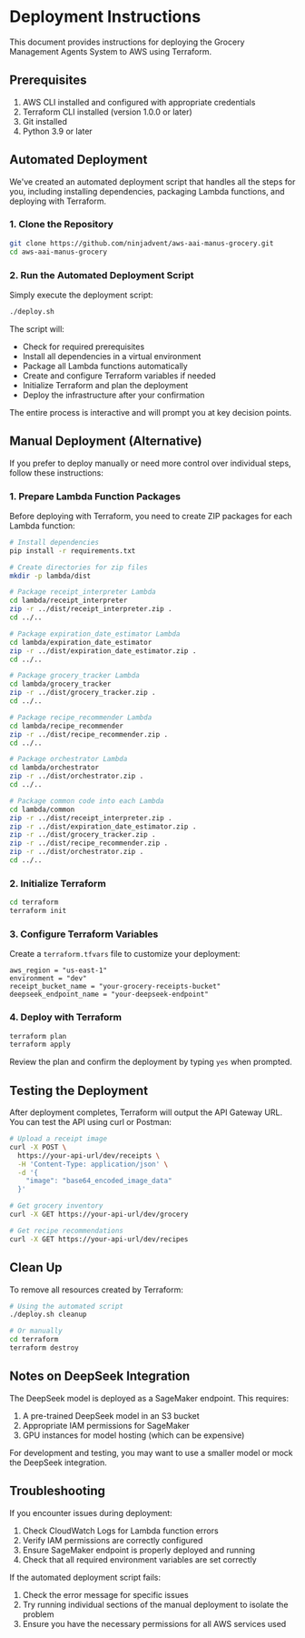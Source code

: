 # Deployment Instructions

This document provides instructions for deploying the Grocery Management Agents System to AWS using Terraform.

## Prerequisites

1. AWS CLI installed and configured with appropriate credentials
2. Terraform CLI installed (version 1.0.0 or later)
3. Git installed
4. Python 3.9 or later

## Automated Deployment

We've created an automated deployment script that handles all the steps for you, including installing dependencies, packaging Lambda functions, and deploying with Terraform.

### 1. Clone the Repository

```bash
git clone https://github.com/ninjadvent/aws-aai-manus-grocery.git
cd aws-aai-manus-grocery
```

### 2. Run the Automated Deployment Script

Simply execute the deployment script:

```bash
./deploy.sh
```

The script will:
- Check for required prerequisites
- Install all dependencies in a virtual environment
- Package all Lambda functions automatically
- Create and configure Terraform variables if needed
- Initialize Terraform and plan the deployment
- Deploy the infrastructure after your confirmation

The entire process is interactive and will prompt you at key decision points.

## Manual Deployment (Alternative)

If you prefer to deploy manually or need more control over individual steps, follow these instructions:

### 1. Prepare Lambda Function Packages

Before deploying with Terraform, you need to create ZIP packages for each Lambda function:

```bash
# Install dependencies
pip install -r requirements.txt

# Create directories for zip files
mkdir -p lambda/dist

# Package receipt_interpreter Lambda
cd lambda/receipt_interpreter
zip -r ../dist/receipt_interpreter.zip .
cd ../..

# Package expiration_date_estimator Lambda
cd lambda/expiration_date_estimator
zip -r ../dist/expiration_date_estimator.zip .
cd ../..

# Package grocery_tracker Lambda
cd lambda/grocery_tracker
zip -r ../dist/grocery_tracker.zip .
cd ../..

# Package recipe_recommender Lambda
cd lambda/recipe_recommender
zip -r ../dist/recipe_recommender.zip .
cd ../..

# Package orchestrator Lambda
cd lambda/orchestrator
zip -r ../dist/orchestrator.zip .
cd ../..

# Package common code into each Lambda
cd lambda/common
zip -r ../dist/receipt_interpreter.zip .
zip -r ../dist/expiration_date_estimator.zip .
zip -r ../dist/grocery_tracker.zip .
zip -r ../dist/recipe_recommender.zip .
zip -r ../dist/orchestrator.zip .
cd ../..
```

### 2. Initialize Terraform

```bash
cd terraform
terraform init
```

### 3. Configure Terraform Variables

Create a `terraform.tfvars` file to customize your deployment:

```
aws_region = "us-east-1"
environment = "dev"
receipt_bucket_name = "your-grocery-receipts-bucket"
deepseek_endpoint_name = "your-deepseek-endpoint"
```

### 4. Deploy with Terraform

```bash
terraform plan
terraform apply
```

Review the plan and confirm the deployment by typing `yes` when prompted.

## Testing the Deployment

After deployment completes, Terraform will output the API Gateway URL. You can test the API using curl or Postman:

```bash
# Upload a receipt image
curl -X POST \
  https://your-api-url/dev/receipts \
  -H 'Content-Type: application/json' \
  -d '{
    "image": "base64_encoded_image_data"
  }'

# Get grocery inventory
curl -X GET https://your-api-url/dev/grocery

# Get recipe recommendations
curl -X GET https://your-api-url/dev/recipes
```

## Clean Up

To remove all resources created by Terraform:

```bash
# Using the automated script
./deploy.sh cleanup

# Or manually
cd terraform
terraform destroy
```

## Notes on DeepSeek Integration

The DeepSeek model is deployed as a SageMaker endpoint. This requires:

1. A pre-trained DeepSeek model in an S3 bucket
2. Appropriate IAM permissions for SageMaker
3. GPU instances for model hosting (which can be expensive)

For development and testing, you may want to use a smaller model or mock the DeepSeek integration.

## Troubleshooting

If you encounter issues during deployment:

1. Check CloudWatch Logs for Lambda function errors
2. Verify IAM permissions are correctly configured
3. Ensure SageMaker endpoint is properly deployed and running
4. Check that all required environment variables are set correctly

If the automated deployment script fails:
1. Check the error message for specific issues
2. Try running individual sections of the manual deployment to isolate the problem
3. Ensure you have the necessary permissions for all AWS services used
